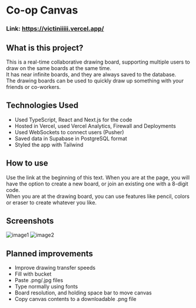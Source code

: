 # Co-op Canvas
### Link: https://victiniiiii.vercel.app/
## What is this project?
This is a real-time collaborative drawing board, supporting multiple users to draw on the same boards at the same time.  
It has near infinite boards, and they are always saved to the database.  
The drawing boards can be used to quickly draw up something with your friends or co-workers. 
## Technologies Used
- Used TypeScript, React and Next.js for the code
- Hosted in Vercel, used Vercel Analytics, Firewall and Deployments
- Used WebSockets to connect users (Pusher)
- Saved data in Supabase in PostgreSQL format
- Styled the app with Tailwind
## How to use
Use the link at the beginning of this text. When you are at the page, you will have the option to create a new board, or join an existing one with a 8-digit code.  
When you are at the drawing board, you can use features like pencil, colors or eraser to create whatever you like.
## Screenshots
![image1](https://github.com/user-attachments/assets/390782b3-3cb5-4e63-97b4-2cf5e324365f)
![image2](https://github.com/user-attachments/assets/d6233e8c-bee1-473d-90c2-84cbafd4a353)

## Planned improvements
- Improve drawing transfer speeds
- Fill with bucket
- Paste .png/.jpg files
- Type normally using fonts
- Board resolution, and holding space bar to move canvas
- Copy canvas contents to a downloadable .png file
